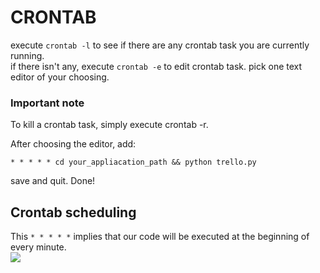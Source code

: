 # CRONTAB
execute 
```crontab -l```
to see if there are any crontab task you are currently running.<br />
if there isn't any, execute ```crontab -e``` to edit crontab task.
pick one text editor of your choosing. <br />

### Important note
To kill a crontab task, simply execute crontab -r.<br />

After choosing the editor, add:
```
* * * * * cd your_appliacation_path && python trello.py
```
save and quit. Done!


## Crontab scheduling
This ``` * * * * * ``` implies that our code will be executed at the beginning of every minute. <br />
![](https://i2.wp.com/www.adminschoice.com/wp-content/uploads/2009/12/crontab-layout.png?resize=640%2C284)
